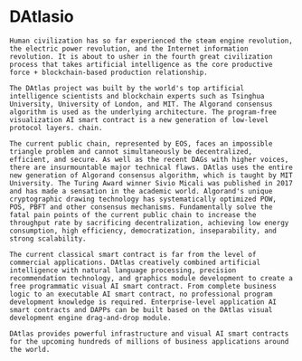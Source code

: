 # DAtlasio
    Human civilization has so far experienced the steam engine revolution, the electric power revolution, and the Internet information revolution. It is about to usher in the fourth great civilization process that takes artificial intelligence as the core productive force + blockchain-based production relationship.
    
    The DAtlas project was built by the world's top artificial intelligence scientists and blockchain experts such as Tsinghua University, University of London, and MIT. The Algorand consensus algorithm is used as the underlying architecture. The program-free visualization AI smart contract is a new generation of low-level protocol layers. chain.
    
    The current public chain, represented by EOS, faces an impossible triangle problem and cannot simultaneously be decentralized, efficient, and secure. As well as the recent DAGs with higher voices, there are insurmountable major technical flaws. DAtlas uses the entire new generation of Algorand consensus algorithm, which is taught by MIT University. The Turing Award winner Sivio Micali was published in 2017 and has made a sensation in the academic world. Algorand's unique cryptographic drawing technology has systematically optimized POW, POS, PBFT and other consensus mechanisms. Fundamentally solve the fatal pain points of the current public chain to increase the throughput rate by sacrificing decentralization, achieving low energy consumption, high efficiency, democratization, inseparability, and strong scalability.
    
    The current classical smart contract is far from the level of commercial applications. DAtlas creatively combined artificial intelligence with natural language processing, precision recommendation technology, and graphics module development to create a free programmatic visual AI smart contract. From complete business logic to an executable AI smart contract, no professional program development knowledge is required. Enterprise-level application AI smart contracts and DAPPs can be built based on the DAtlas visual development engine drag-and-drop module.
    
    DAtlas provides powerful infrastructure and visual AI smart contracts for the upcoming hundreds of millions of business applications around the world. 

